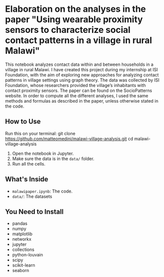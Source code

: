 # Elaboration on the analyses in the paper "Using wearable proximity sensors to characterize social contact patterns in a village in rural Malawi"

This notebook analyzes contact data within and between households in a village in rural Malawi.
I have created this project during my internship at ISI Foundation, with the aim of exploring new approaches for analyzing contact patterns in village settings using graph theory.
The data was collected by ISI Foundation, whose researchers provided the village’s inhabitants with contact proximity sensors. The paper can be found on the SocioPatterns website.
In order to compute all the different analyses, I used the same methods and formulas as described in the paper, unless otherwise stated in the code. 


## How to Use
Run this on your terminal:
git clone https://github.com/matteomedini/malawi-village-analysis.git
cd malawi-village-analysis

1. Open the notebook in Jupyter.
2. Make sure the data is in the `data/` folder.
3. Run all the cells.

## What's Inside

- `malawipaper.ipynb`: The code.
- `data/`: The datasets 

## You Need to Install

- pandas
- numpy
- matplotlib
- networkx
- jupyter
- collections
- python-louvain
- scipy
- scikit-learn
- seaborn
